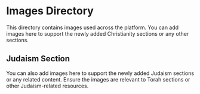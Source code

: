# Images Directory

This directory contains images used across the platform. You can add images here to support the newly added Christianity sections or any other sections.

## Judaism Section

You can also add images here to support the newly added Judaism sections or any related content. Ensure the images are relevant to Torah sections or other Judaism-related resources.
